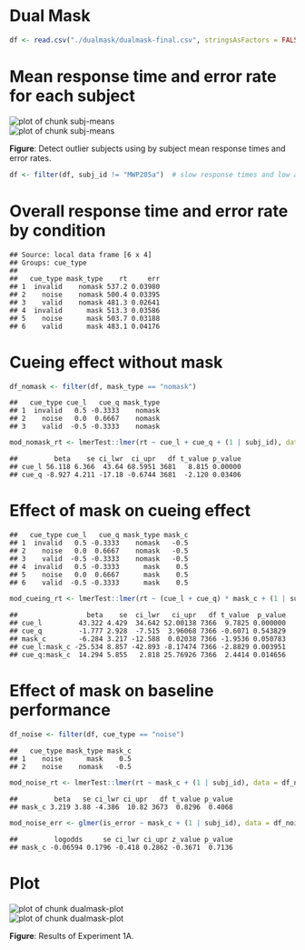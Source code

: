 # Dual Mask




```r
df <- read.csv("./dualmask/dualmask-final.csv", stringsAsFactors = FALSE)
```

# Mean response time and error rate for each subject

<img src="figure/subj-means1.png" title="plot of chunk subj-means" alt="plot of chunk subj-means" style="display: block; margin: auto;" /><img src="figure/subj-means2.png" title="plot of chunk subj-means" alt="plot of chunk subj-means" style="display: block; margin: auto;" /><p class="caption" align="left"><strong>Figure</strong>: Detect outlier subjects using by subject mean response times and error rates.</p>


```r
df <- filter(df, subj_id != "MWP205a")  # slow response times and low accuracy
```

# Overall response time and error rate by condition


```
## Source: local data frame [6 x 4]
## Groups: cue_type
## 
##   cue_type mask_type    rt     err
## 1  invalid    nomask 537.2 0.03980
## 2    noise    nomask 500.4 0.03395
## 3    valid    nomask 481.3 0.02641
## 4  invalid      mask 513.3 0.03586
## 5    noise      mask 503.7 0.03188
## 6    valid      mask 483.1 0.04176
```

# Cueing effect without mask


```r
df_nomask <- filter(df, mask_type == "nomask")
```

```
##   cue_type cue_l   cue_q mask_type
## 1  invalid   0.5 -0.3333    nomask
## 2    noise   0.0  0.6667    nomask
## 3    valid  -0.5 -0.3333    nomask
```

```r
mod_nomask_rt <- lmerTest::lmer(rt ~ cue_l + cue_q + (1 | subj_id), data = df_nomask)
```

```
##         beta    se ci_lwr  ci_upr   df t_value p_value
## cue_l 56.118 6.366  43.64 68.5951 3681   8.815 0.00000
## cue_q -8.927 4.211 -17.18 -0.6744 3681  -2.120 0.03406
```

# Effect of mask on cueing effect


```
##   cue_type cue_l   cue_q mask_type mask_c
## 1  invalid   0.5 -0.3333    nomask   -0.5
## 2    noise   0.0  0.6667    nomask   -0.5
## 3    valid  -0.5 -0.3333    nomask   -0.5
## 4  invalid   0.5 -0.3333      mask    0.5
## 5    noise   0.0  0.6667      mask    0.5
## 6    valid  -0.5 -0.3333      mask    0.5
```

```r
mod_cueing_rt <- lmerTest::lmer(rt ~ (cue_l + cue_q) * mask_c + (1 | subj_id), data = df)
```

```
##                 beta    se  ci_lwr   ci_upr   df t_value  p_value
## cue_l         43.322 4.429  34.642 52.00138 7366  9.7825 0.000000
## cue_q         -1.777 2.928  -7.515  3.96068 7366 -0.6071 0.543829
## mask_c        -6.284 3.217 -12.588  0.02038 7366 -1.9536 0.050783
## cue_l:mask_c -25.534 8.857 -42.893 -8.17474 7366 -2.8829 0.003951
## cue_q:mask_c  14.294 5.855   2.818 25.76926 7366  2.4414 0.014656
```

# Effect of mask on baseline performance


```r
df_noise <- filter(df, cue_type == "noise")
```

```
##   cue_type mask_type mask_c
## 1    noise      mask    0.5
## 2    noise    nomask   -0.5
```

```r
mod_noise_rt <- lmerTest::lmer(rt ~ mask_c + (1 | subj_id), data = df_noise)
```

```
##         beta   se ci_lwr ci_upr   df t_value p_value
## mask_c 3.219 3.88 -4.386  10.82 3673  0.8296  0.4068
```

```r
mod_noise_err <- glmer(is_error ~ mask_c + (1 | subj_id), data = df_noise, family = binomial)
```

```
##         logodds     se ci_lwr ci_upr z_value p_value
## mask_c -0.06594 0.1796 -0.418 0.2862 -0.3671  0.7136
```

# Plot

<img src="figure/dualmask-plot1.png" title="plot of chunk dualmask-plot" alt="plot of chunk dualmask-plot" style="display: block; margin: auto;" /><img src="figure/dualmask-plot2.png" title="plot of chunk dualmask-plot" alt="plot of chunk dualmask-plot" style="display: block; margin: auto;" /><p class="caption" align="left"><strong>Figure</strong>: Results of Experiment 1A.</p>

